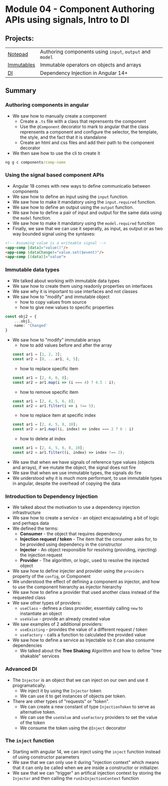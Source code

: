 # Module 04 - Component Authoring APIs using signals, Intro to DI

## Projects:
|     |     |
| --- | --- |
| [Notepad](./projects/notepad/) | Authoring components using `input`, `output` and `model` |
| [Immutables](./projects/fun-with-immutables/) | Immutable operators on objects and arrays |
| [DI](./projects//fun-with-di/) | Dependency Injection in Angular 14+ |

## Summary
### Authoring components in angular
* We saw how to manually create a component
    * Create a `.ts` file with a class that reprensents the component
    * Use the `@Component` decorator to mark to angular that the class reprensents a component and configure the selector, the template, the style, and the fact that it is standalone
    * Create an html and css files and add their path to the component decorator
* We then saw how to use the cli to create it
```cmd
ng g c components/comp-name
```

### Using the signal based component APIs
* Angular 18 comes with new ways to define communicatio between components
* We saw how to define an input using the `input` function.
* We saw how to make it mandatory using the `input.required` function.
* We saw how to define an output using the `output` function.
* We saw how to define a pair of input and output for the same data using the `model` function.
* We saw how to make it mandatory using the `model.required` function
* Finally, we saw that we can use it seperatly, as input, as output or as two way bounded signal using the syntaxes:

```html
<!-- Assuming value is a writeable signal -->
<app-comp [data]="value()"/>
<app-comp (dataChange)="value.set($event)"/>
<app-comp [(data)]="value">
```

### Immutable data types
* We talked about working with immutable data types
* We saw how to create them using readonly properties on interfaces
* We saw why it is important to use interfaces and not classes
* We saw how to "modify" and immutable object
    - how to copy values from source
    - how to give new values to specific properties
```typescript
const obj2 = {
    ...obj1, 
    name: 'Changed'
}
```
* We saw how to "modify" immutable arrays
    - how to add values before and after the array
    ```typescript
    const ar1 = [1, 2, 3];
    const ar2 = [0, ...ar1, 4, 5];
    ```
    - how to replace specific item
    ```typescript
    const ar1 = [2, 4, 6, 8];
    const ar2 = ar1.map(i => (i === 4) ? 4.5 : i);
    ```
    - how to remove specific item
    ```typescript
    const ar1 = [2, 4, 5, 6, 8];
    const ar2 = ar1.filter(i => i !== 5);
    ```
    - how to replace item at specific index
    ```typescript
    const ar1 = [2, 4, 5, 8, 10];
    const ar2 = ar1.map((i, index) => index === 2 ? 6 : i)
    ```
    - how to delete at index
    ```typescript
    const ar1 = [2, 4, 5, 6, 8, 10];
    const ar2 = ar1.filter((i, index) => index !== 2);
    ```
* We saw that when we have signals of reference type values (objects and arrays), if we mutate the object, the signal does not fire
* We saw that when we use immutable types, the signals do fire
* We understood why it is much more performant, to use immutable types in angular, despite the overhead of copying the data

### Introduction to Dependency Injection 
* We talked about the motivation to use a dependency injection infrastructure
* We saw how to create a service - an object encapsulating a bit of logic and perhaps data
* We defined the terms:
    * **Consumer** - the object that requires dependency
    * **Injection request / token** - The item that the consumer asks for, to be provided using dependency in the constructor
    * **Injector** - An object responsible for resolving (providing, injecting) the injection request
    * **Provider** - The algorithm, or logic, used to resolve the injected object
* We saw how to define injecter and provider using the `providers` property of the `config`, or Component
* We understood the effect of defining a component as injector, and how to use the component hierarchy as injector hierarchy
* We saw how to define a provider that used another class instead of the requested class
* We saw other types of providers:
  * `useClass` - defines a class provider, essentialy calling `new` to instantiate an object
  * `useValue` - provide an already created value
* We saw examples of 2 additional providers: 
  * `useExisting` - provides the value of a different request / token
  * `useFactory` - calls a function to calculated the provided value
* We saw how to define a service as Injectable so it can also consume dependencies
  * We talked about the **Tree Shaking** Algorithm and how to define "tree shakable" services

### Advanced DI
* The `Injector` is an object that we can inject on our own and use it programatically.
    * We inject it by using the `Injector` token
    * We can use it to get instances of objects per token.
* There are other types of "requests" or "token".
    * We can create a new constant of type  `InjectionToken` to serve as alternative token.
    * We can use the `useValue` and `useFactory` providers to set the value of the token
    * We consume the token using the `@Inject` decorator

### The `inject` function
* Starting with angular 14, we can inject using the `inject` function instead of using constructor parameters
* We saw that we can only use it during "injection context" which means that it can only be called when we are inside a constructor or initializer.
* We saw that we can "trigger" an artifical injection context by storing the `Injector` and then calling the `runInInjectionContext` function
